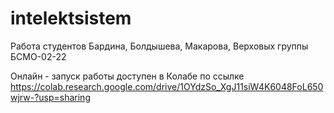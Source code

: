# intelektsistem
Работа студентов Бардина, Болдышева, Макарова, Верховых группы БСМО-02-22

Онлайн - запуск работы доступен в Колабе по ссылке https://colab.research.google.com/drive/1OYdzSo_XgJ11siW4K6048FoL650wjrw-?usp=sharing
